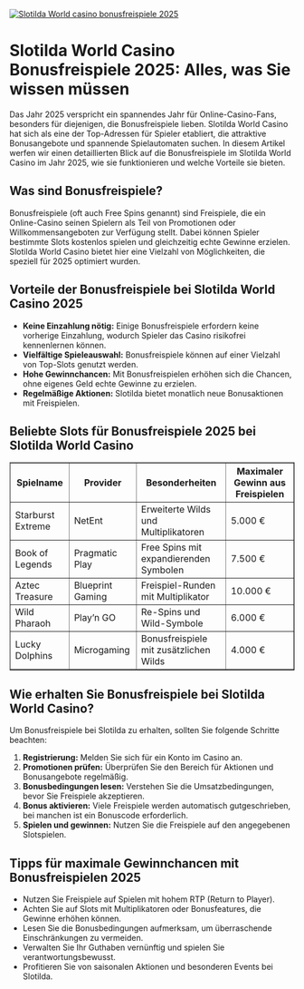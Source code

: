 [![Slotilda World casino bonusfreispiele 2025](https://123-caf.pages.dev/gitsignup.png)](https://vrmoo.ru/Bt82HjjY)

<h1>Slotilda World Casino Bonusfreispiele 2025: Alles, was Sie wissen müssen</h1>  <p>Das Jahr 2025 verspricht ein spannendes Jahr für Online-Casino-Fans, besonders für diejenigen, die Bonusfreispiele lieben. Slotilda World Casino hat sich als eine der Top-Adressen für Spieler etabliert, die attraktive Bonusangebote und spannende Spielautomaten suchen. In diesem Artikel werfen wir einen detaillierten Blick auf die Bonusfreispiele im Slotilda World Casino im Jahr 2025, wie sie funktionieren und welche Vorteile sie bieten.</p>  <h2>Was sind Bonusfreispiele?</h2>  <p>Bonusfreispiele (oft auch Free Spins genannt) sind Freispiele, die ein Online-Casino seinen Spielern als Teil von Promotionen oder Willkommensangeboten zur Verfügung stellt. Dabei können Spieler bestimmte Slots kostenlos spielen und gleichzeitig echte Gewinne erzielen. Slotilda World Casino bietet hier eine Vielzahl von Möglichkeiten, die speziell für 2025 optimiert wurden.</p>  <h2>Vorteile der Bonusfreispiele bei Slotilda World Casino 2025</h2>  <ul>   <li><strong>Keine Einzahlung nötig:</strong> Einige Bonusfreispiele erfordern keine vorherige Einzahlung, wodurch Spieler das Casino risikofrei kennenlernen können.</li>   <li><strong>Vielfältige Spieleauswahl:</strong> Bonusfreispiele können auf einer Vielzahl von Top-Slots genutzt werden.</li>   <li><strong>Hohe Gewinnchancen:</strong> Mit Bonusfreispielen erhöhen sich die Chancen, ohne eigenes Geld echte Gewinne zu erzielen.</li>   <li><strong>Regelmäßige Aktionen:</strong> Slotilda bietet monatlich neue Bonusaktionen mit Freispielen.</li> </ul>  <h2>Beliebte Slots für Bonusfreispiele 2025 bei Slotilda World Casino</h2>  <table border="1" cellpadding="8" cellspacing="0">   <thead>     <tr>       <th>Spielname</th>       <th>Provider</th>       <th>Besonderheiten</th>       <th>Maximaler Gewinn aus Freispielen</th>     </tr>   </thead>   <tbody>     <tr>       <td>Starburst Extreme</td>       <td>NetEnt</td>       <td>Erweiterte Wilds und Multiplikatoren</td>       <td>5.000 €</td>     </tr>     <tr>       <td>Book of Legends</td>       <td>Pragmatic Play</td>       <td>Free Spins mit expandierenden Symbolen</td>       <td>7.500 €</td>     </tr>     <tr>       <td>Aztec Treasure</td>       <td>Blueprint Gaming</td>       <td>Freispiel-Runden mit Multiplikator</td>       <td>10.000 €</td>     </tr>     <tr>       <td>Wild Pharaoh</td>       <td>Play’n GO</td>       <td>Re-Spins und Wild-Symbole</td>       <td>6.000 €</td>     </tr>     <tr>       <td>Lucky Dolphins</td>       <td>Microgaming</td>       <td>Bonusfreispiele mit zusätzlichen Wilds</td>       <td>4.000 €</td>     </tr>   </tbody> </table>  <h2>Wie erhalten Sie Bonusfreispiele bei Slotilda World Casino?</h2>  <p>Um Bonusfreispiele bei Slotilda zu erhalten, sollten Sie folgende Schritte beachten:</p>  <ol>   <li><strong>Registrierung:</strong> Melden Sie sich für ein Konto im Casino an.</li>   <li><strong>Promotionen prüfen:</strong> Überprüfen Sie den Bereich für Aktionen und Bonusangebote regelmäßig.</li>   <li><strong>Bonusbedingungen lesen:</strong> Verstehen Sie die Umsatzbedingungen, bevor Sie Freispiele akzeptieren.</li>   <li><strong>Bonus aktivieren:</strong> Viele Freispiele werden automatisch gutgeschrieben, bei manchen ist ein Bonuscode erforderlich.</li>   <li><strong>Spielen und gewinnen:</strong> Nutzen Sie die Freispiele auf den angegebenen Slotspielen.</li> </ol>  <h2>Tipps für maximale Gewinnchancen mit Bonusfreispielen 2025</h2>  <ul>   <li>Nutzen Sie Freispiele auf Spielen mit hohem RTP (Return to Player).</li>   <li>Achten Sie auf Slots mit Multiplikatoren oder Bonusfeatures, die Gewinne erhöhen können.</li>   <li>Lesen Sie die Bonusbedingungen aufmerksam, um überraschende Einschränkungen zu vermeiden.</li>   <li>Verwalten Sie Ihr Guthaben vernünftig und spielen Sie verantwortungsbewusst.</li>   <li>Profitieren Sie von saisonalen Aktionen und besonderen Events bei Slotilda.</li> </ul>